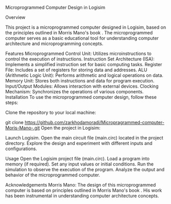 Microprogrammed Computer Design in Logisim

Overview

This project is a microprogrammed computer designed in Logisim, based on the principles outlined in Morris Mano's book .
The microprogrammed computer serves as a basic educational tool for understanding computer architecture and microprogramming concepts.

Features
Microprogrammed Control Unit: Utilizes microinstructions to control the execution of instructions.
Instruction Set Architecture (ISA): Implements a simplified instruction set for basic computing tasks.
Register File: Includes a set of registers for storing data and addresses.
ALU (Arithmetic Logic Unit): Performs arithmetic and logical operations on data.
Memory Unit: Stores both instructions and data for program execution.
Input/Output Modules: Allows interaction with external devices.
Clocking Mechanism: Synchronizes the operations of various components.
Installation
To use the microprogrammed computer design, follow these steps:

Clone the repository to your local machine:

git clone https://github.com/zarkhodamoradi/Micropragrammed-computer-Moris-Mano-.git
Open the project in Logisim:

Launch Logisim.
Open the main circuit file (main.circ) located in the project directory.
Explore the design and experiment with different inputs and configurations.

Usage
Open the Logisim project file (main.circ).
Load a program into memory (if required).
Set any input values or initial conditions.
Run the simulation to observe the execution of the program.
Analyze the output and behavior of the microprogrammed computer.

Acknowledgements
Morris Mano: The design of this microprogrammed computer is based on principles outlined in Morris Mano's book \. His work has been instrumental in understanding computer architecture concepts.
